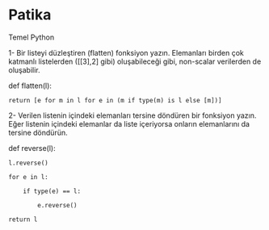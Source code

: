 # Patika
Temel Python


1- Bir listeyi düzleştiren (flatten) fonksiyon yazın. Elemanları birden çok katmanlı listelerden ([[3],2] gibi) oluşabileceği gibi, non-scalar verilerden de oluşabilir. 

def flatten(l):


    return [e for m in l for e in (m if type(m) is l else [m])]

2- Verilen listenin içindeki elemanları tersine döndüren bir fonksiyon yazın. Eğer listenin içindeki elemanlar da liste içeriyorsa onların elemanlarını da tersine döndürün.

def reverse(l):

    l.reverse()
    
    for e in l:
    
        if type(e) == l:
        
            e.reverse()
            
    return l
